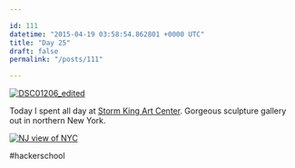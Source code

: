 ```yaml
---

id: 111
datetime: "2015-04-19 03:58:54.862801 +0000 UTC"
title: "Day 25"
draft: false
permalink: "/posts/111"

---
```


<a href="https://www.flickr.com/photos/icco/17168683686" title="DSC01206_edited by Nat Welch, on Flickr"><img src="https://farm9.staticflickr.com/8688/17168683686_cfe4c10973_c.jpg" alt="DSC01206_edited"></a>

Today I spent all day at [Storm King Art Center](http://www.stormking.org/). Gorgeous sculpture gallery out in northern New York.

<a href="https://www.flickr.com/photos/icco/16987211157" title="NJ view of NYC by Nat Welch, on Flickr"><img src="https://farm8.staticflickr.com/7705/16987211157_6846f8e2cc_h.jpg" alt="NJ view of NYC"></a>

#hackerschool
